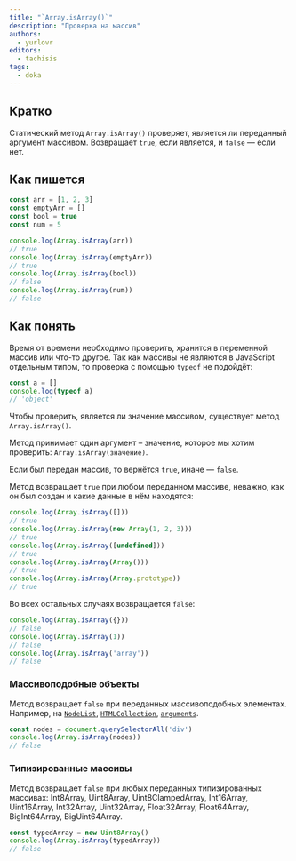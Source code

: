 ```yaml
---
title: "`Array.isArray()`"
description: "Проверка на массив"
authors:
  - yurlovr
editors:
  - tachisis
tags:
  - doka
---
```


## Кратко

Статический метод `Array.isArray()` проверяет, является ли переданный аргумент массивом. Возвращает `true`, если является, и `false` — если нет.

## Как пишется

```js
const arr = [1, 2, 3]
const emptyArr = []
const bool = true
const num = 5

console.log(Array.isArray(arr))
// true
console.log(Array.isArray(emptyArr))
// true
console.log(Array.isArray(bool))
// false
console.log(Array.isArray(num))
// false
```

## Как понять

Время от времени необходимо проверить, хранится в переменной массив или что-то другое. Так как массивы не являются в JavaScript отдельным типом, то проверка с помощью `typeof` не подойдёт:

```js
const a = []
console.log(typeof a)
// 'object'
```

Чтобы проверить, является ли значение массивом, существует метод `Array.isArray()`.

Метод принимает один аргумент – значение, которое мы хотим проверить: `Array.isArray(значение)`.

Если был передан массив, то вернётся `true`, иначе — `false`.

Метод возвращает `true` при любом переданном массиве, неважно, как он был создан и какие данные в нём находятся:

```js
console.log(Array.isArray([]))
// true
console.log(Array.isArray(new Array(1, 2, 3)))
// true
console.log(Array.isArray([undefined]))
// true
console.log(Array.isArray(Array()))
// true
console.log(Array.isArray(Array.prototype))
// true
```

Во всех остальных случаях возвращается `false`:

```js
console.log(Array.isArray({}))
// false
console.log(Array.isArray(1))
// false
console.log(Array.isArray('array'))
// false
```

### Массивоподобные объекты

Метод возвращает `false` при переданных массивоподобных элементах. Например, на [`NodeList`](/js/htmlcollection-and-nodelist/), [`HTMLCollection`](/js/htmlcollection-and-nodelist/), [`arguments`](/js/function-arguments-object/).

```js
const nodes = document.querySelectorAll('div')
console.log(Array.isArray(nodes))
// false
```

### Типизированные массивы

Метод возвращает `false` при любых переданных типизированных массивах: Int8Array, Uint8Array, Uint8ClampedArray, Int16Array, Uint16Array, Int32Array, Uint32Array, Float32Array, Float64Array, BigInt64Array, BigUint64Array.

```js
const typedArray = new Uint8Array()
console.log(Array.isArray(typedArray))
// false
```
